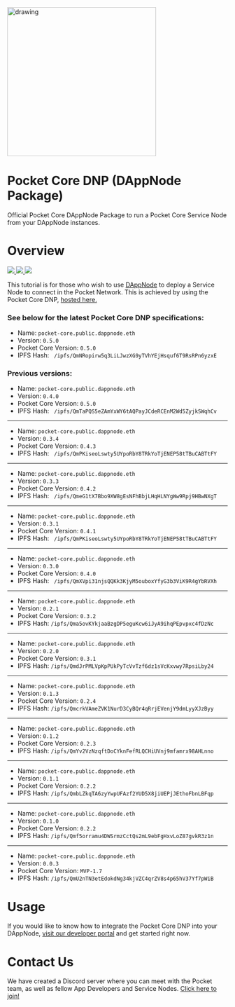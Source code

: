 <div align="left">
  <a href="https://www.pokt.network">
    <img src="https://pokt.network/wp-content/uploads/2018/12/Logo-488x228-px.png" alt="drawing" width="340"/>
  </a>
</div>
<h1 align="left">Pocket Core DNP (DAppNode Package)</h1>

Official Pocket Core DAppNode Package to run a Pocket Core Service Node from your DAppNode instances.

<h1 align="left">Overview</h1>

<div align="left">
    <a  href="https://dappnode.io">
      <img src="https://img.shields.io/badge/dappnode-reference-green.svg"/>
    </a>
    <a  href="https://github.com/pokt-network/pocket-js/releases">
      <img src="https://img.shields.io/badge/version-0.5.0-blue.svg"/>
    </a>
    <a href="https://opensource.org/licenses/MIT">
      <img src="https://img.shields.io/badge/License-MIT-blue.svg"/>
    </a>
</div>

This tutorial is for those who wish to use [DAppNode](https://dappnode.io) to deploy a Service Node to connect in the Pocket Network. This is achieved by using the Pocket Core DNP, [hosted here.](http://github.com/pokt-network/pocket-core-deployments/dappnode)

### See below for the latest Pocket Core DNP specifications:
*   Name: `pocket-core.public.dappnode.eth`
*   Version: `0.5.0`
*   Pocket Core Version: `0.5.0`
*   IPFS Hash: ` /ipfs/QmNRopirw5q3LiLJwzXG9yTVhYEjHsquf6T9RsRPn6yzxE`

### Previous versions:
*   Name: `pocket-core.public.dappnode.eth`
*   Version: `0.4.0`
*   Pocket Core Version: `0.5.0`
*   IPFS Hash: ` /ipfs/QmTaPQS5eZAmYxWY6tAQPayJCdeRCEnM2Wd5ZyjkSWqhCv`
---
*   Name: `pocket-core.public.dappnode.eth`
*   Version: `0.3.4`
*   Pocket Core Version: `0.4.3`
*   IPFS Hash: ` /ipfs/QmPKiseoLswty5UYpoRbY8TRkYoTjENEP58tTBuCABTtFY`
---
*   Name: `pocket-core.public.dappnode.eth`
*   Version: `0.3.3`
*   Pocket Core Version: `0.4.2`
*   IPFS Hash: ` /ipfs/QmeG1tX7Bbo9XW8gEsNFhBbjLHqHLNYgWw9Rpj9HBwNXgT`
---
*   Name: `pocket-core.public.dappnode.eth`
*   Version: `0.3.1`
*   Pocket Core Version: `0.4.1`
*   IPFS Hash: ` /ipfs/QmPKiseoLswty5UYpoRbY8TRkYoTjENEP58tTBuCABTtFY`
---
*   Name: `pocket-core.public.dappnode.eth`
*   Version: `0.3.0`
*   Pocket Core Version: `0.4.0`
*   IPFS Hash: ` /ipfs/QmXVpi31njsQQKk3KjyM5ouboxYfyG3b3ViK9R4gYbRVXh`
---
*   Name: `pocket-core.public.dappnode.eth`
*   Version: `0.2.1`
*   Pocket Core Version: `0.3.2`
*   IPFS Hash: `/ipfs/Qma5ovKYkjaaBzgDP5eguKcw6iJyA9ihqPEpvpxc4fDzNc`
---
*   Name: `pocket-core.public.dappnode.eth`
*   Version: `0.2.0`
*   Pocket Core Version: `0.3.1`
*   IPFS Hash: `/ipfs/QmdJrPMLVpKpPUkPyTcVvTzf6dz1sVcKxvwy7RpsiLby24`
---
*   Name: `pocket-core.public.dappnode.eth`
*   Version: `0.1.3`
*   Pocket Core Version: `0.2.4`
*   IPFS Hash: `/ipfs/QmcrkVAmeZVK1NurD3CyBQr4qRrjEVenjY9dmLyyXJzByy`
---
*   Name: `pocket-core.public.dappnode.eth`
*   Version: `0.1.2`
*   Pocket Core Version: `0.2.3`
*   IPFS Hash: `/ipfs/QmYv2VzNzqftDoCYknFefRLQCHiUVnj9mfamrx98AHLnno`
---
*   Name: `pocket-core.public.dappnode.eth`
*   Version: `0.1.1`
*   Pocket Core Version: `0.2.2`
*   IPFS Hash: `/ipfs/QmbLZkqTA6zyYwpUFAzf2YUD5X8jiUEPjJEthoFbnLBFqp`
---
*   Name: `pocket-core.public.dappnode.eth`
*   Version: `0.1.0`
*   Pocket Core Version: `0.2.2`
*   IPFS Hash: `/ipfs/Qmf5orramu4DWSrmzCctQs2mL9ebFgHxvLoZ87gvkR3z1n`
---
*   Name: `pocket-core.public.dappnode.eth`
*   Version: `0.0.3`
*   Pocket Core Version: `MVP-1.7`
*   IPFS Hash: `/ipfs/QmU2nTN3etEdokdNg34kjVZC4qrZV8s4p65hV37Yf7pWiB`

<h1 align="left">Usage</h1>

If you would like to know how to integrate the Pocket Core DNP into your DAppNode, [visit our developer portal](https://docs.pokt.network/docs/service-node-dappnode-setup) and get started right now.

<h1 align="left">Contact Us</h1>

We have created a Discord server where you can meet with the Pocket team, as well as fellow App Developers and Service Nodes. [Click here to join!](https://discord.gg/sarhfXP)
